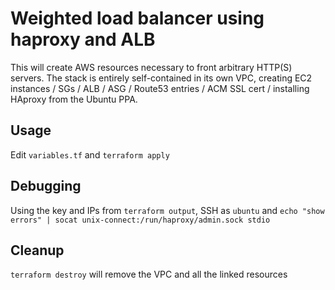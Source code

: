 # Weighted load balancer using haproxy and ALB
This will create AWS resources necessary to front arbitrary HTTP(S) servers. The stack is entirely self-contained in its own VPC, creating EC2 instances / SGs / ALB / ASG / Route53 entries / ACM SSL cert / installing HAproxy from the Ubuntu PPA.

## Usage
Edit `variables.tf` and `terraform apply`

## Debugging
Using the key and IPs from `terraform output`, SSH as `ubuntu` and `echo "show errors" | socat unix-connect:/run/haproxy/admin.sock stdio`

## Cleanup
`terraform destroy` will remove the VPC and all the linked resources
